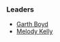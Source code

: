 ### Leaders

* [Garth Boyd](mailto:garth.boyd@owasp.org)
* [Melody Kelly](mailto:melody.kelly@owasp.org)
